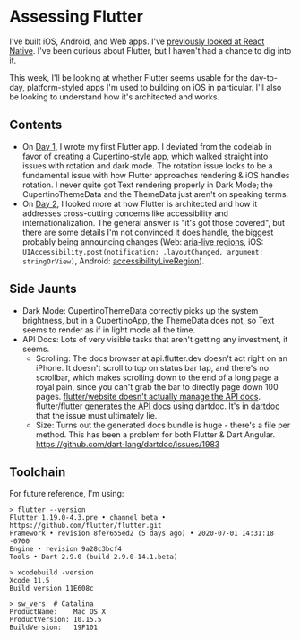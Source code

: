 # Assessing Flutter
I've built iOS, Android, and Web apps.
I've [previously looked at React Native](https://github.com/jeremy-w/nerdcamp-react-native-201712).
I've been curious about Flutter, but I haven't had a chance to dig into it.

This week, I'll be looking at whether Flutter seems usable for the day-to-day,
platform-styled apps I'm used to building on iOS in particular.
I'll also be looking to understand how it's architected and works.

## Contents
- On [Day 1](./Day1.md), I wrote my first Flutter app.
  I deviated from the codelab in favor of creating a Cupertino-style app, which walked straight into issues with rotation and dark mode.
  The rotation issue looks to be a fundamental issue with how Flutter approaches rendering & iOS handles rotation.
  I never quite got Text rendering properly in Dark Mode; the CupertinoThemeData and the ThemeData just aren't on speaking terms.
- On [Day 2](./Day2.md), I looked more at how Flutter is architected and how it addresses cross-cutting concerns like accessibility and internationalization. The general answer is "it's got those covered", but there are some details I'm not convinced it does handle, the biggest probably being announcing changes (Web: [aria-live regions](https://developer.mozilla.org/en-US/docs/Web/Accessibility/ARIA/ARIA_Live_Regions), iOS: `UIAccessibility.post(notification: .layoutChanged, argument: stringOrView)`, Android: [accessibilityLiveRegion](https://codelabs.developers.google.com/codelabs/basic-android-accessibility/#6)).

## Side Jaunts
- Dark Mode: CupertinoThemeData correctly picks up the system brightness, but in a CupertinoApp, the ThemeData does not, so Text seems to render as if in light mode all the time.
- API Docs: Lots of very visible tasks that aren't getting any investment, it seems.
    - Scrolling: The docs browser at api.flutter.dev doesn't act right on an iPhone. It doesn't scroll to top on status bar tap, and there's no scrollbar, which makes scrolling down to the end of a long page a royal pain, since you can't grab the bar to directly page down 100 pages. [flutter/website doesn't actually manage the API docs](https://github.com/flutter/website/issues/3362#issuecomment-567138709). flutter/flutter [generates the API docs](https://github.com/flutter/flutter/blob/master/dev/tools/dartdoc.dart) using dartdoc. It's in [dartdoc](https://github.com/dart-lang/dartdoc) that the issue must ultimately lie.
    - Size: Turns out the generated docs bundle is huge - there's a file per method. This has been a problem for both Flutter & Dart Angular. https://github.com/dart-lang/dartdoc/issues/1983

## Toolchain
For future reference, I'm using:

```
> flutter --version
Flutter 1.19.0-4.3.pre • channel beta • https://github.com/flutter/flutter.git
Framework • revision 8fe7655ed2 (5 days ago) • 2020-07-01 14:31:18 -0700
Engine • revision 9a28c3bcf4
Tools • Dart 2.9.0 (build 2.9.0-14.1.beta)

> xcodebuild -version
Xcode 11.5
Build version 11E608c

> sw_vers  # Catalina
ProductName:	Mac OS X
ProductVersion:	10.15.5
BuildVersion:	19F101
```
